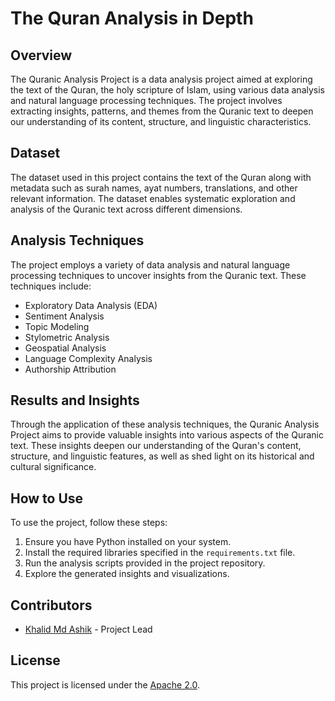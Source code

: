 # The Quran Analysis in Depth

## Overview
The Quranic Analysis Project is a data analysis project aimed at exploring the text of the Quran, the holy scripture of Islam, using various data analysis and natural language processing techniques. The project involves extracting insights, patterns, and themes from the Quranic text to deepen our understanding of its content, structure, and linguistic characteristics.

## Dataset
The dataset used in this project contains the text of the Quran along with metadata such as surah names, ayat numbers, translations, and other relevant information. The dataset enables systematic exploration and analysis of the Quranic text across different dimensions.

## Analysis Techniques
The project employs a variety of data analysis and natural language processing techniques to uncover insights from the Quranic text. These techniques include:
- Exploratory Data Analysis (EDA)
- Sentiment Analysis
- Topic Modeling
- Stylometric Analysis
- Geospatial Analysis
- Language Complexity Analysis
- Authorship Attribution

## Results and Insights
Through the application of these analysis techniques, the Quranic Analysis Project aims to provide valuable insights into various aspects of the Quranic text. These insights deepen our understanding of the Quran's content, structure, and linguistic features, as well as shed light on its historical and cultural significance.

## How to Use
To use the project, follow these steps:
1. Ensure you have Python installed on your system.
2. Install the required libraries specified in the `requirements.txt` file.
3. Run the analysis scripts provided in the project repository.
4. Explore the generated insights and visualizations.

## Contributors
- [Khalid Md Ashik](https://github.com/K-Ashik) - Project Lead


## License
This project is licensed under the [Apache 2.0](LICENSE).


